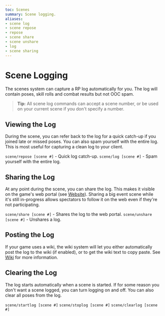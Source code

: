 ```yaml
---
toc: Scenes
summary: Scene logging.
aliases:
- scene log
- scene repose
- repose
- scene share
- scene unshare
- log
- scene sharing
---
```

# Scene Logging

The scenes system can capture a RP log automatically for you.  The log will contain poses, skill rolls and combat results but not OOC spam.

> **Tip:** All scene log commands can accept a scene number, or be used on your current scene if you don't specify a number.

## Viewing the Log

During the scene, you can refer back to the log for a quick catch-up if you joined late or missed poses.  You can also spam yourself with the entire log.  This is most useful for capturing a clean log to your client.

`scene/repose [scene #]` - Quick log catch-up.
`scene/log [scene #]` - Spam yourself with the entire log.

## Sharing the Log

At any point during the scene, you can share the log.  This makes it visible on the game's web portal (see [Website](/help/website)).  Sharing a big event scene while it's still in-progress allows spectators to follow it on the web even if they're not participating.

`scene/share [scene #]` - Shares the log to the web portal.
`scene/unshare [scene #]` - Unshares a log.

## Posting the Log

If your game uses a wiki, the wiki system will let you either automatically post the log to the wiki (if enabled), or to get the wiki text to copy paste.  See [Wiki](/help/wiki) for more information.

## Clearing the Log

The log starts automatically when a scene is started.  If for some reason you don't want a scene logged, you can turn logging on and off.  You can also clear all poses from the log.

`scene/startlog [scene #]`
`scene/stoplog [scene #]`
`scene/clearlog [scene #]`